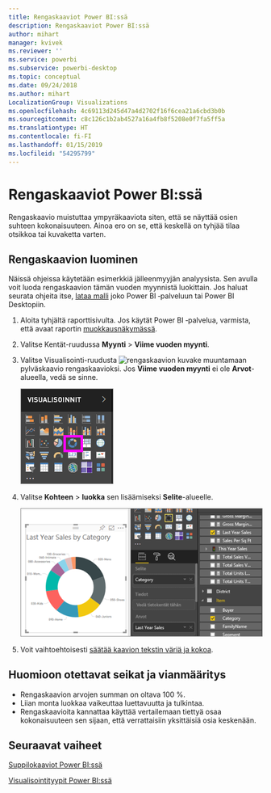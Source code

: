 ```yaml
---
title: Rengaskaaviot Power BI:ssä
description: Rengaskaaviot Power BI:ssä
author: mihart
manager: kvivek
ms.reviewer: ''
ms.service: powerbi
ms.subservice: powerbi-desktop
ms.topic: conceptual
ms.date: 09/24/2018
ms.author: mihart
LocalizationGroup: Visualizations
ms.openlocfilehash: 4c69113d245d47a4d2702f16f6cea21a6cbd3b0b
ms.sourcegitcommit: c8c126c1b2ab4527a16a4fb8f5208e0f7fa5ff5a
ms.translationtype: HT
ms.contentlocale: fi-FI
ms.lasthandoff: 01/15/2019
ms.locfileid: "54295799"
---
```

# <a name="doughnut-charts-in-power-bi"></a>Rengaskaaviot Power BI:ssä
Rengaskaavio muistuttaa ympyräkaaviota siten, että se näyttää osien suhteen kokonaisuuteen. Ainoa ero on se, että keskellä on tyhjää tilaa otsikkoa tai kuvaketta varten.

## <a name="create-a-doughnut-chart"></a>Rengaskaavion luominen
Näissä ohjeissa käytetään esimerkkiä jälleenmyyjän analyysista. Sen avulla voit luoda rengaskaavion tämän vuoden myynnistä luokittain. Jos haluat seurata ohjeita itse, [lataa malli](../sample-datasets.md) joko Power BI ‑palveluun tai Power BI Desktopiin.

1. Aloita tyhjältä raporttisivulta. Jos käytät Power BI ‑palvelua, varmista, että avaat raportin [muokkausnäkymässä](../service-interact-with-a-report-in-editing-view.md).

2. Valitse Kentät-ruudussa **Myynti** \> **Viime vuoden myynti**.  
   
3. Valitse Visualisointi-ruudusta ![rengaskaavion kuvake](media/power-bi-visualization-doughnut-charts/power-bi-icon.png) muuntamaan pylväskaavio rengaskaavioksi. Jos **Viime vuoden myynti** ei ole **Arvot**-alueella, vedä se sinne.
     
   ![Rengaskaavio valittuna Visualisointi-ruudulla](media/power-bi-visualization-doughnut-charts/power-bi-doughnut-chart.png)

4. Valitse **Kohteen** \> **luokka** sen lisäämiseksi **Selite**-alueelle. 
     
    ![rengaskaavio Kentät-ruudun vieressä](media/power-bi-visualization-doughnut-charts/power-bi-doughnut-done.png)

5. Voit vaihtoehtoisesti [säätää kaavion tekstin väriä ja kokoa](power-bi-visualization-customize-title-background-and-legend.md). 

## <a name="considerations-and-troubleshooting"></a>Huomioon otettavat seikat ja vianmääritys
* Rengaskaavion arvojen summan on oltava 100 %.
* Liian monta luokkaa vaikeuttaa luettavuutta ja tulkintaa.
* Rengaskaavioita kannattaa käyttää vertailemaan tiettyä osaa kokonaisuuteen sen sijaan, että verrattaisiin yksittäisiä osia keskenään. 

## <a name="next-steps"></a>Seuraavat vaiheet
[Suppilokaaviot Power BI:ssä](power-bi-visualization-funnel-charts.md)

[Visualisointityypit Power BI:ssä](power-bi-visualization-types-for-reports-and-q-and-a.md)


